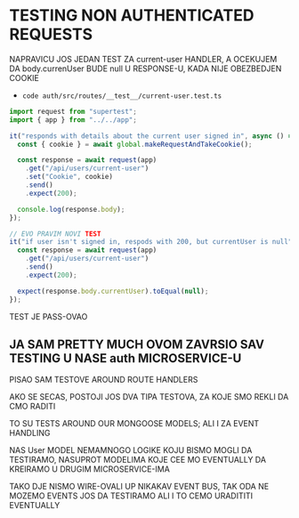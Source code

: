 # TESTING NON AUTHENTICATED REQUESTS

NAPRAVICU JOS JEDAN TEST ZA current-user HANDLER, A OCEKUJEM DA body.currenUser BUDE null U RESPONSE-U, KADA NIJE OBEZBEDJEN COOKIE

- `code auth/src/routes/__test__/current-user.test.ts`

```ts
import request from "supertest";
import { app } from "../../app";

it("responds with details about the current user signed in", async () => {
  const { cookie } = await global.makeRequestAndTakeCookie();

  const response = await request(app)
    .get("/api/users/current-user")
    .set("Cookie", cookie)
    .send()
    .expect(200);

  console.log(response.body);
});

// EVO PRAVIM NOVI TEST
it("if user isn't signed in, respods with 200, but currentUser is null", async () => {
  const response = await request(app)
    .get("/api/users/current-user")
    .send()
    .expect(200);

  expect(response.body.currentUser).toEqual(null);
});

```

TEST JE PASS-OVAO

## JA SAM PRETTY MUCH OVOM ZAVRSIO SAV TESTING U NASE auth MICROSERVICE-U

PISAO SAM TESTOVE AROUND ROUTE HANDLERS

AKO SE SECAS, POSTOJI JOS DVA TIPA TESTOVA, ZA KOJE SMO REKLI DA CMO RADITI

TO SU TESTS AROUND OUR MONGOOSE MODELS; ALI I ZA EVENT HANDLING

NAS User MODEL NEMAMNOGO LOGIKE KOJU BISMO MOGLI DA TESTIRAMO, NASUPROT MODELIMA KOJE CEE MO EVENTUALLY DA KREIRAMO U DRUGIM MICROSERVICE-IMA

TAKO DJE NISMO WIRE-OVALI UP NIKAKAV EVENT BUS, TAK ODA NE MOZEMO EVENTS JOS DA TESTIRAMO ALI I TO CEMO URADITITI EVENTUALLY
